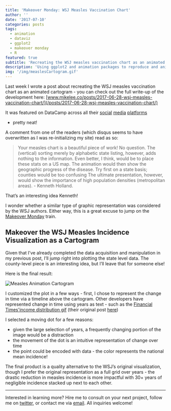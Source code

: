 ```yaml
---
title: 'Makeover Monday: WSJ Measles Vaccination Chart'
author: ''
date: '2017-07-10'
categories: posts
tags:
  - animation
  - dataviz
  - ggplot2
  - makeover monday
  - R
featured: true
subtitle: 'Recreating the WSJ measles vaccination chart as an animated cartogram'
description: 'Using ggplot2 and animation packages to reproduce and animate the famous Wall Street Journal Measles Incidence Chart - this time as a cartogram!'
img: '/img/measlesCartogram.gif'
---
```


Last week I wrote a post about recreating the WSJ measles vaccination
chart as an animated cartogram - you can check out the full write-up of
the development here:
[www.mikelee.co/posts/2017-06-28-wsj-measles-vaccination-chart/](/posts/2017-06-28-wsj-measles-vaccination-chart/)

It was featured on DataCamp across all their
[social](https://www.linkedin.com/feed/update/urn:li:activity:6288400911173709824)
[media](https://twitter.com/DataCamp/status/882634632935735296)
[platforms](https://www.facebook.com/permalink.php?story_fbid=1656557754368698&id=726282547396228)

- pretty neat!

A comment from one of the readers (which disqus seems to have
overwritten as I was re-initializing my site) read as so:

> Your measles chart is a beautiful piece of work! No question. The
> (vertical) sorting merely by alphabetic state listing, however, adds
> nothing to the information. Even better, I think, would be to place
> these stats on a US map. The animation would then show the geographic
> progress of the disease. Try first on a state basis; counties would be
> too confusing The ultimate presentation, however, would show the
> importance of high population densities (metropolitan areas). -
> Kenneth Holland.

That’s an interesting idea Kenneth!

I wonder whether a similar type of graphic representation was considered
by the WSJ authors. Either way, this is a great excuse to jump on the
[Makeover Monday](http://www.makeovermonday.co.uk/) train.

## Makeover the WSJ Measles Incidence Visualization as a Cartogram

Given that I’ve already completed the data acquisition and manipulation
in my previous post, I’ll jump right into plotting the state level data.
The county-level piece is an interesting idea, but I’ll leave that for
someone else!

Here is the final result:

![Measles Animation Cartogram](/img/measlesCartogram.gif)

I customized the plot in a few ways - first, I chose to represent the
change in time via a timeline above the cartogram. Other developers have
represented change in time using years as text - such as the [Financial
Times'income distribution gif](https://i.imgur.com/a2BEHjL.gif) (their
original post
[here](https://www.ft.com/content/98ce14ee-99a6-11e5-95c7-d47aa298f769?mhq5j=e2))

I selected a moving dot for a few reasons:

- given the large selection of years, a frequently changing portion of
  the image would be a distraction
- the movement of the dot is an intuitive representation of change
  over time
- the point could be encoded with data - the color represents the
  national mean incidence!

The final product is a quality alternative to the WSJ’s original
visualization, though I prefer the original representation as a full
grid over years - the drastic reduction in measles incidence is more
impactful with 30+ years of negligible incidence stacked up next to each
other.

---

Interested in learning more? Hire me to consult on your next project,
follow me on [twitter](https://twitter.com/mikeleeco),
or contact me via [email](mailto:mdlee12@gmail.com). All inquiries
welcome!

